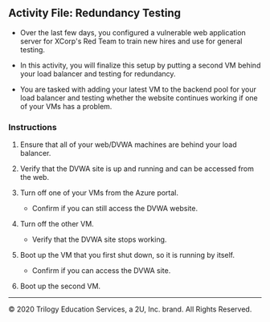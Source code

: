 ## Activity File: Redundancy Testing

- Over the last few days, you configured a vulnerable web application server for XCorp's Red Team to train new hires and use for general testing.

- In this activity, you will finalize this setup by putting a second VM behind your load balancer and testing for redundancy. 

- You are tasked with adding your latest VM to the backend pool for your load balancer and testing whether the website continues working if one of your VMs has a problem.

### Instructions

1. Ensure that all of your web/DVWA machines are behind your load balancer.


2. Verify that the DVWA site is up and running and can be accessed from the web.

3. Turn off one of your VMs from the Azure portal.
    - Confirm if you can still access the DVWA website.

4. Turn off the other VM. 
    - Verify that the DVWA site stops working.

5. Boot up the VM that you first shut down, so it is running by itself.
    - Confirm if you can access the DVWA site.

6. Boot up the second VM.
---
© 2020 Trilogy Education Services, a 2U, Inc. brand. All Rights Reserved.
